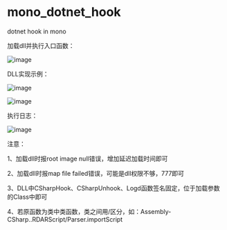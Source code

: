 # mono_dotnet_hook
dotnet hook in mono

加载dll并执行入口函数：

![image](https://github.com/evilzhou/mono_dotnet_hook/blob/master/docs/1.png)


DLL实现示例：

![image](https://github.com/evilzhou/mono_dotnet_hook/blob/master/docs/2.png)

![image](https://github.com/evilzhou/mono_dotnet_hook/blob/master/docs/3.png)


执行日志：

![image](https://github.com/evilzhou/mono_dotnet_hook/blob/master/docs/4.png)


注意：

  1、加载dll时报root image null错误，增加延迟加载时间即可
  
  2、加载dll时报map file failed错误，可能是dll权限不够，777即可
  
  3、DLL中CSharpHook、CSharpUnhook、Logd函数签名固定，位于加载参数的Class中即可

  4、若原函数为类中类函数，类之间用/区分，如：Assembly-CSharp..RDARScript/Parser.importScript

